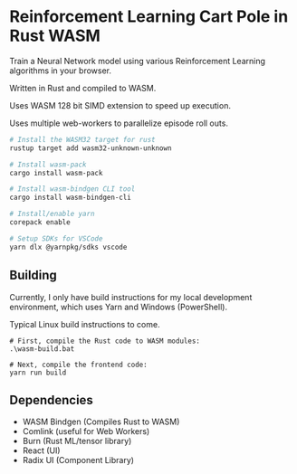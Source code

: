 # Reinforcement Learning Cart Pole in Rust WASM
Train a Neural Network model using various Reinforcement Learning algorithms in your browser.

Written in Rust and compiled to WASM.

Uses WASM 128 bit SIMD extension to speed up execution.

Uses multiple web-workers to parallelize episode roll outs.

```bash
# Install the WASM32 target for rust
rustup target add wasm32-unknown-unknown

# Install wasm-pack
cargo install wasm-pack

# Install wasm-bindgen CLI tool
cargo install wasm-bindgen-cli

# Install/enable yarn
corepack enable

# Setup SDKs for VSCode
yarn dlx @yarnpkg/sdks vscode
```

## Building
Currently, I only have build instructions for my local development environment, which uses Yarn and Windows (PowerShell).

Typical Linux build instructions to come.
```
# First, compile the Rust code to WASM modules:
.\wasm-build.bat

# Next, compile the frontend code:
yarn run build
```

## Dependencies
- WASM Bindgen (Compiles Rust to WASM)
- Comlink (useful for Web Workers)
- Burn (Rust ML/tensor library)
- React (UI)
- Radix UI (Component Library)
